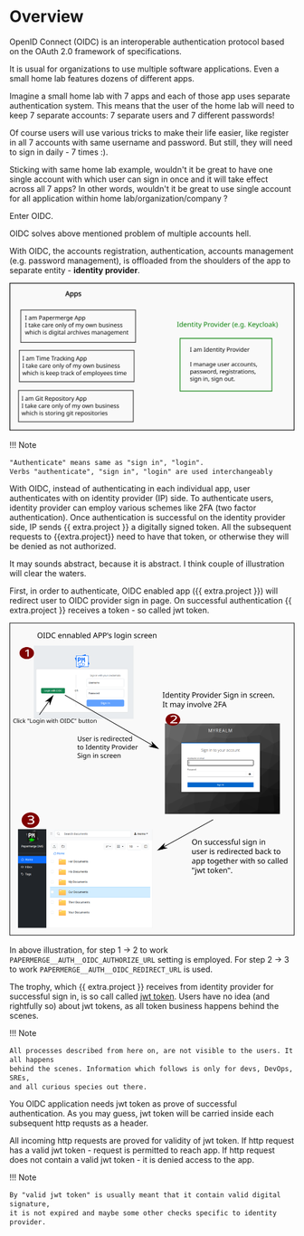 # Overview

OpenID Connect (OIDC) is an interoperable authentication protocol based on the OAuth
2.0 framework of specifications.

It is usual for organizations to use multiple software applications. Even a
small home lab features dozens of different apps.

Imagine a small home lab with 7 apps and each of those app uses separate
authentication system. This means that the user of the home lab will need to
keep 7 separate accounts: 7 separate users and 7 different passwords!

Of course users will use various tricks to make their life easier, like register
in all 7 accounts with same username and password. But still, they will need
to sign in daily - 7 times :).

Sticking with same home lab example, wouldn't it be great to have one
single account with which user can sign in once and it will
take effect across all 7 apps? In other words, wouldn't it be great
to use single account for all application within home lab/organization/company ?

Enter OIDC.

OIDC solves above mentioned problem of multiple accounts hell.

With OIDC, the accounts registration, authentication, accounts management
(e.g. password management), is offloaded from the shoulders of the app to
separate entity - **identity provider**.

![One Identity Provider](../../img/auth/oidc/one-ip-many-apps.svg)

!!! Note

    "Authenticate" means same as "sign in", "login".
    Verbs "authenticate", "sign in", "login" are used interchangeably


With OIDC, instead of authenticating in each individual app, user
authenticates with on identity provider (IP) side. To authenticate users,
identity provider can employ various schemes like 2FA (two factor
authentication). Once authentication is successful on the identity provider
side, IP sends {{ extra.project }} a digitally signed token. All the
subsequent requests to {{extra.project}} need to have that token, or otherwise
they will be denied as not authorized.

It may sounds abstract, because it is abstract.
I think couple of illustration will clear the waters.


First, in order to authenticate, OIDC enabled app ({{ extra.project }}) will
redirect user to OIDC provider sign in page. On successful authentication
{{ extra.project }} receives a token - so called jwt token.

![One Identity Provider](../../img/auth/oidc/auth-process.svg)

In above illustration, for step 1 -> 2 to work `PAPERMERGE__AUTH__OIDC_AUTHORIZE_URL` setting
is employed. For step 2 -> 3 to work `PAPERMERGE__AUTH__OIDC_REDIRECT_URL` is used.

The trophy, which {{ extra.project }} receives from identity provider for
successful sign in, is so call called [jwt token](https://jwt.io/). Users
have no idea (and rightfully so) about jwt tokens, as all token business
happens behind the scenes.


!!! Note

    All processes described from here on, are not visible to the users. It all happens
    behind the scenes. Information which follows is only for devs, DevOps, SREs,
    and all curious species out there.

You OIDC application needs jwt token as prove of
successful authentication. As you may guess, jwt token will be carried inside
each subsequent http requsts as a header.

All incoming http requests are proved for validity of jwt token. If http request
has a valid jwt token - request is permitted to reach app. If http request does not
contain a valid jwt token - it is denied access to the app.


!!! Note

    By "valid jwt token" is usually meant that it contain valid digital signature,
    it is not expired and maybe some other checks specific to identity provider.


